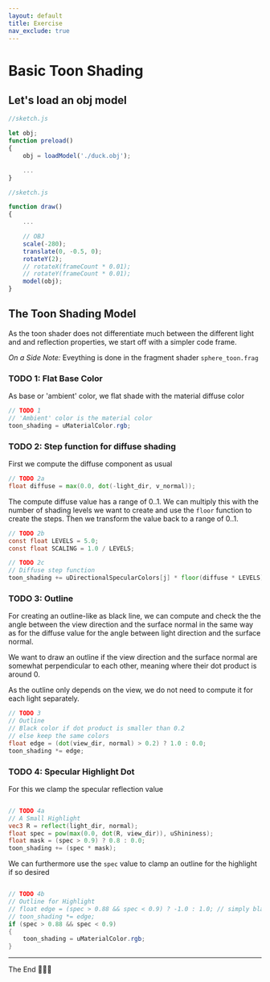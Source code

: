 ```yaml
---
layout: default
title: Exercise
nav_exclude: true
---
```



# Basic Toon Shading

## Let's load an obj model

```js
//sketch.js

let obj;
function preload()
{
    obj = loadModel('./duck.obj');

    ...
}
```

```js
//sketch.js

function draw() 
{
    ...

    // OBJ
    scale(-280);
    translate(0, -0.5, 0);
    rotateY(2);
    // rotateX(frameCount * 0.01);
    // rotateY(frameCount * 0.01);
    model(obj);
}
```

## The Toon Shading Model

As the toon shader does not differentiate much between the different light and and reflection properties, we start off with a simpler code frame.

*On a Side Note:* Eveything is done in the fragment shader `sphere_toon.frag`

### TODO 1: Flat Base Color

As base or 'ambient' color, we flat shade with the material diffuse color

```glsl
// TODO 1
// 'Ambient' color is the material color
toon_shading = uMaterialColor.rgb;
```

### TODO 2: Step function for diffuse shading

First we compute the diffuse component as usual

```glsl
// TODO 2a
float diffuse = max(0.0, dot(-light_dir, v_normal));
```

The compute diffuse value has a range of 0..1. We can multiply this with the number of shading levels we want to create and use the `floor` function to create the steps. Then we transform the value back to a range of 0..1.

```glsl
// TODO 2b
const float LEVELS = 5.0;
const float SCALING = 1.0 / LEVELS;
```

```glsl
// TODO 2c
// Diffuse step function
toon_shading += uDirectionalSpecularColors[j] * floor(diffuse * LEVELS) * SCALING;
```

### TODO 3: Outline

For creating an outline-like as black line, we can compute and check the the angle between the view direction and the surface normal in the same way as for the diffuse value for the angle between light direction and the surface normal. 

We want to draw an outline if the view direction and the surface normal are somewhat perpendicular to each other, meaning where their dot product is around 0.

As the outline only depends on the view, we do not need to compute it for each light separately.

```glsl
// TODO 3
// Outline
// Black color if dot product is smaller than 0.2
// else keep the same colors
float edge = (dot(view_dir, normal) > 0.2) ? 1.0 : 0.0;
toon_shading *= edge;
```

### TODO 4: Specular Highlight Dot

For this we clamp the specular reflection value

```glsl

// TODO 4a
// A Small Highlight
vec3 R = reflect(light_dir, normal);
float spec = pow(max(0.0, dot(R, view_dir)), uShininess);
float mask = (spec > 0.9) ? 0.8 : 0.0;
toon_shading += (spec * mask);
```

We can furthermore use the `spec` value to clamp an outline for the highlight if so desired

```glsl

// TODO 4b
// Outline for Highlight
// float edge = (spec > 0.88 && spec < 0.9) ? -1.0 : 1.0; // simply black
// toon_shading *= edge;
if (spec > 0.88 && spec < 0.9)
{
    toon_shading = uMaterialColor.rgb;
}
```

---

The End 👩🏼‍🎨